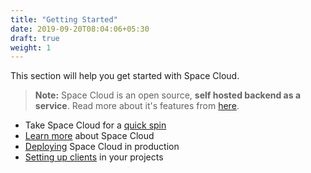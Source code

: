 ```yaml
---
title: "Getting Started"
date: 2019-09-20T08:04:06+05:30
draft: true
weight: 1
---
```


This section will help you get started with Space Cloud.

> **Note:** Space Cloud is an open source, **self hosted backend as a service**. Read more about it's features from [here](/getting-started/introduction/features).

- Take Space Cloud for a [quick spin](/getting-started/quick-start)
- [Learn more](/getting-started/introduction) about Space Cloud
- [Deploying](/getting-started/deployment) Space Cloud in production
- [Setting up clients](/getting-started/setting-up-project) in your projects